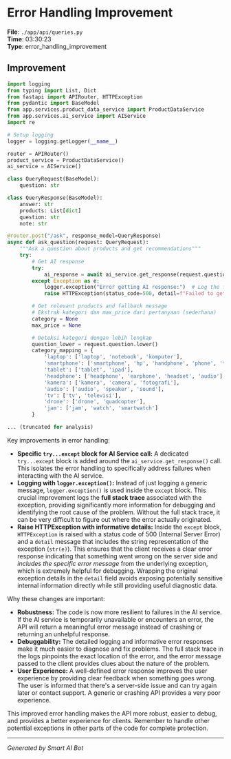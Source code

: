 # Error Handling Improvement

**File**: `./app/api/queries.py`  
**Time**: 03:30:23  
**Type**: error_handling_improvement

## Improvement

```python
import logging
from typing import List, Dict
from fastapi import APIRouter, HTTPException
from pydantic import BaseModel
from app.services.product_data_service import ProductDataService
from app.services.ai_service import AIService
import re

# Setup logging
logger = logging.getLogger(__name__)

router = APIRouter()
product_service = ProductDataService()
ai_service = AIService()

class QueryRequest(BaseModel):
    question: str

class QueryResponse(BaseModel):
    answer: str
    products: List[dict]
    question: str
    note: str

@router.post("/ask", response_model=QueryResponse)
async def ask_question(request: QueryRequest):
    """Ask a question about products and get recommendations"""
    try:
        # Get AI response
        try:
            ai_response = await ai_service.get_response(request.question)
        except Exception as e:
            logger.exception("Error getting AI response:")  # Log the full exception
            raise HTTPException(status_code=500, detail=f"Failed to get AI response: {str(e)}")

        # Get relevant products and fallback message
        # Ekstrak kategori dan max_price dari pertanyaan (sederhana)
        category = None
        max_price = None

        # Deteksi kategori dengan lebih lengkap
        question_lower = request.question.lower()
        category_mapping = {
            'laptop': ['laptop', 'notebook', 'komputer'],
            'smartphone': ['smartphone', 'hp', 'handphone', 'phone', 'telepon', 'ponsel'],
            'tablet': ['tablet', 'ipad'],
            'headphone': ['headphone', 'earphone', 'headset', 'audio'],
            'kamera': ['kamera', 'camera', 'fotografi'],
            'audio': ['audio', 'speaker', 'sound'],
            'tv': ['tv', 'televisi'],
            'drone': ['drone', 'quadcopter'],
            'jam': ['jam', 'watch', 'smartwatch']
        }

... (truncated for analysis)
```

Key improvements in error handling:

* **Specific `try...except` block for AI Service call:**  A dedicated `try...except` block is added around the `ai_service.get_response()` call.  This isolates the error handling to specifically address failures when interacting with the AI service.
* **Logging with `logger.exception()`:** Instead of just logging a generic message, `logger.exception()` is used inside the `except` block. This crucial improvement logs the **full stack trace** associated with the exception, providing significantly more information for debugging and identifying the root cause of the problem.  Without the full stack trace, it can be very difficult to figure out where the error actually originated.
* **Raise HTTPException with informative details:**  Inside the `except` block, `HTTPException` is raised with a status code of 500 (Internal Server Error) and a `detail` message that includes the string representation of the exception (`str(e)`).  This ensures that the client receives a clear error response indicating that something went wrong on the server side and *includes the specific error message* from the underlying exception, which is extremely helpful for debugging.  Wrapping the original exception details in the `detail` field avoids exposing potentially sensitive internal information directly while still providing useful diagnostic data.

Why these changes are important:

* **Robustness:** The code is now more resilient to failures in the AI service.  If the AI service is temporarily unavailable or encounters an error, the API will return a meaningful error message instead of crashing or returning an unhelpful response.
* **Debuggability:** The detailed logging and informative error responses make it much easier to diagnose and fix problems.  The full stack trace in the logs pinpoints the exact location of the error, and the error message passed to the client provides clues about the nature of the problem.
* **User Experience:**  A well-defined error response improves the user experience by providing clear feedback when something goes wrong. The user is informed that there's a server-side issue and can try again later or contact support.  A generic or crashing API provides a very poor experience.

This improved error handling makes the API more robust, easier to debug, and provides a better experience for clients.  Remember to handle other potential exceptions in other parts of the code for complete protection.

---
*Generated by Smart AI Bot*
